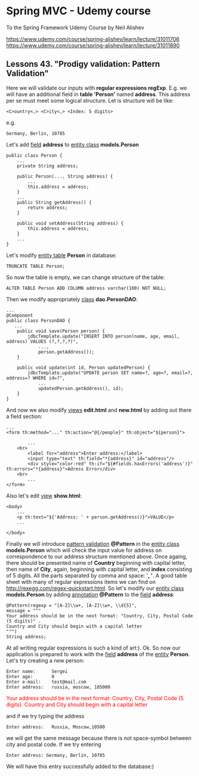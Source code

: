 # Spring MVC - Udemy course
To the Spring Framework Udemy Course by Neil Alishev

https://www.udemy.com/course/spring-alishev/learn/lecture/31011706
https://www.udemy.com/course/spring-alishev/learn/lecture/31011890

<h2>Lessons 43. "Prodigy validation: Pattern Validation"</h2>

Here we will validate our inputs with <b>regular expressions regExp</b>.
E.g. we will have an additional field in <b>table 'Person'</b> named <b>address</b>.
This address per se must meet some logical structure. Let is structure will be like:

    <C>ountry<,> <C>ity<,> <Index: 5 digits>

e.g.
    
    Germany, Berlin, 10785

Let's add <u>field</u> <b>address</b> to <u>entity class</u> <b>models.Person</b>
    
    public class Person {
        ...
        private String address;
        
        public Person(..., String address) {
            ...
            this.address = address;
        }
        ...
        public String getAddress() {
            return address;
        }
    
        public void setAddress(String address) {
            this.address = address;
        }
        ...    
    }

Let's modify <u>entity table</u> <b>Person</b> in database:

    TRUNCATE TABLE Person;
    
So now the table is empty, we can change structure of the table:

    ALTER TABLE Person ADD COLUMN address varchar(100) NOT NULL;

Then we modify appropriately <u>class</u> <b>dao.PersonDAO</b>:

    ...    
    @Component
    public class PersonDAO {
       ...
        public void save(Person person) {
            jdbcTemplate.update("INSERT INTO person(name, age, email, address) VALUES (?,?,?,?)",
                ...,
                person.getAddress());
        }

        public void update(int id, Person updatedPerson) {
            jdbcTemplate.update("UPDATE person SET name=?, age=?, email=?, address=? WHERE id=?",
                ...
                updatedPerson.getAddress(), id);
        }
    }

And now we also modify <u>views</u> <b>edit.html</b> and <b>new.html</b> by adding out there a field section:

    ...
    <form th:method="..." th:action="@{/people}" th:object="${person}">
    
            ...
        <br>
            <label for="address">Enter address:</label>
            <input type="text" th:field="*{address}" id="address"/>
            <div style="color:red" th:if="${#fields.hasErrors('address')}" th:errors="*{address}">Adress Error</div>
        <br>    
            ...
    </form>

Also let's edit <u>view</u> <b>show.html</b>:

    <body>
        ...
        <p th:text="${'Address: ' + person.getAddress()}">VALUE</p>
        ...  
    
    </body>

Finally we will introduce <u>pattern validation</u> <b>@Pattern</b> 
in the <u>entity class</u> <b>models.Person</b> which will check the input value for address
on correspondence to our address structure mentioned above. Once againg, there should be presented
name of <b>Country</b> beginning with capital letter, then name of <b>City</b>, again, beginning with 
capital letter, and <b>index</b> consisting of 5 digits. All the parts separated by comma and space: '<b>, '</b>.
A good table sheet with many of regular expressions items we can find on  
http://rexegg.com/regex-quickstart.html.
So let's modify our <u>entity class</u> <b>models.Person</b> by adding <u>annotation</u> <b>@Pattern</b>
to the <u>field</u> <b>address</b>:

    @Pattern(regexp = "[A-Z]\\w+, [A-Z]\\w+, \\d{5}",
    message = """
    Your address should be in the next format: "Country, City, Postal Code (5 digits)" .
    Country and City should begin with a capital letter
    """)
    String address;

At all writing regular expressions is such a kind of art:).
Ok. So now our application is prepared to work with the <u>field</u> <b>address</b> of the <u>entity</u> <b>Person</b>.
Let's try creating a new person:

    Enter name:      Sergei
    Enter age:       0
    Enter e-mail:    test@mail.com
    Enter address:   russia, moscow, 105000
    
<div style="color:red">Your address should be in the next format: Country, City, Postal Code (5 digits). 
Country and City should begin with a capital letter</div>

and if we try typing the address
    
    Enter address:   Russia, Moscow,10500

we will get the same message because there is not space-symbol between city and postal code.
If we try entering

    Enter address: Germany, Berlin, 10785

We will have this entry successfully added to the database:)




